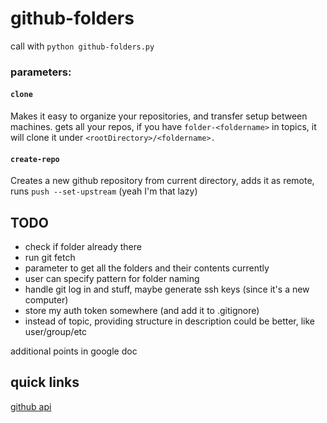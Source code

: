 # github-folders
call with `python github-folders.py`
### parameters:
#### `clone`
Makes it easy to organize your repositories, and transfer setup between machines. gets all your repos, if you have `folder-<foldername>` in topics, it will clone it under `<rootDirectory>/<foldername>.`

#### `create-repo`
Creates a new github repository from current directory, adds it as remote, runs `push --set-upstream` (yeah I'm that lazy)

## TODO 
- check if folder already there
- run git fetch
- parameter to get all the folders and their contents currently
- user can specify pattern for folder naming
- handle git log in and stuff, maybe generate ssh keys (since it's a new computer)
- store my auth token somewhere (and add it to .gitignore)
- instead of topic, providing structure in description could be better, like user/group/etc

additional points in google doc
## quick links
[github api](https://developer.github.com/v3/)
